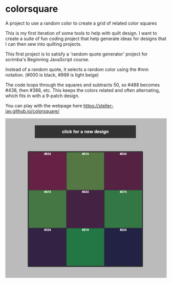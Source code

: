 # colorsquare
A project to use a random color to create a grid of related color squares

This is my first iteration of some tools to help with quilt design.  I want to create a suite of fun coding project that help generate ideas for designs that I can then sew into quilting projects.

This first project is to satisfy a 'random quote generator' project for scrimba's Beginning JavaScript course.

Instead of a random quote, it selects a random color using the #nnn notation.  (#000 is black, #999 is light beige)

The code loops through the squares and subtracts 50, so #488 becomes #438, then #388, etc.  This keeps the colors related and often alternating, which fits in with a 9-patch design.  

You can play with the webpage here https://steller-jay.github.io/colorsquare/

![squares example](squares.png)
